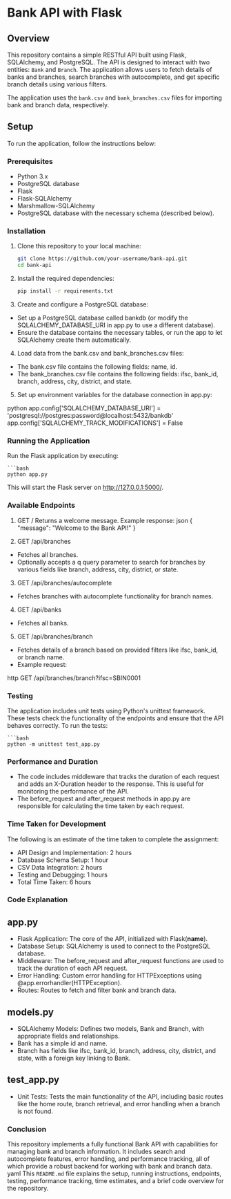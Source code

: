 # Bank API with Flask

## Overview

This repository contains a simple RESTful API built using Flask, SQLAlchemy, and PostgreSQL. The API is designed to interact with two entities: `Bank` and `Branch`. The application allows users to fetch details of banks and branches, search branches with autocomplete, and get specific branch details using various filters.

The application uses the `bank.csv` and `bank_branches.csv` files for importing bank and branch data, respectively.

## Setup

To run the application, follow the instructions below:

### Prerequisites
- Python 3.x
- PostgreSQL database
- Flask
- Flask-SQLAlchemy
- Marshmallow-SQLAlchemy
- PostgreSQL database with the necessary schema (described below).

### Installation

1. Clone this repository to your local machine:
   ```bash
   git clone https://github.com/your-username/bank-api.git
   cd bank-api

2. Install the required dependencies:
    ```bash
    pip install -r requirements.txt

3. Create and configure a PostgreSQL database:
- Set up a PostgreSQL database called bankdb (or modify the SQLALCHEMY_DATABASE_URI in app.py to use a different database).
- Ensure the database contains the necessary tables, or run the app to let SQLAlchemy create them automatically.

4. Load data from the bank.csv and bank_branches.csv files:
- The bank.csv file contains the following fields: name, id.
- The bank_branches.csv file contains the following fields: ifsc, bank_id, branch, address, city, district, and state.

5. Set up environment variables for the database connection in app.py:

python
app.config['SQLALCHEMY_DATABASE_URI'] = 'postgresql://postgres:password@localhost:5432/bankdb'
app.config['SQLALCHEMY_TRACK_MODIFICATIONS'] = False

### Running the Application
Run the Flask application by executing:


    ```bash
    python app.py

This will start the Flask server on http://127.0.0.1:5000/.

### Available Endpoints

1. GET /
Returns a welcome message.
Example response:
json
{
    "message": "Welcome to the Bank API!"
}

2. GET /api/branches
- Fetches all branches.
- Optionally accepts a q query parameter to search for branches by various fields like branch, address, city, district, or state.

3. GET /api/branches/autocomplete
- Fetches branches with autocomplete functionality for branch names.

4. GET /api/banks
- Fetches all banks.

5. GET /api/branches/branch
- Fetches details of a branch based on provided filters like ifsc, bank_id, or branch name.
- Example request:

http
GET /api/branches/branch?ifsc=SBIN0001

### Testing
The application includes unit tests using Python's unittest framework. These tests check the functionality of the endpoints and ensure that the API behaves correctly.
To run the tests:

    ```bash
    python -m unittest test_app.py

### Performance and Duration
- The code includes middleware that tracks the duration of each request and adds an X-Duration header to the response. This is useful for monitoring the performance of the API.
- The before_request and after_request methods in app.py are responsible for calculating the time taken by each request.

### Time Taken for Development
The following is an estimate of the time taken to complete the assignment:
- API Design and Implementation: 2 hours
- Database Schema Setup: 1 hour
- CSV Data Integration: 2 hours
- Testing and Debugging: 1 hours
- Total Time Taken: 6 hours

### Code Explanation
## app.py
- Flask Application: The core of the API, initialized with Flask(__name__).
- Database Setup: SQLAlchemy is used to connect to the PostgreSQL database.
- Middleware: The before_request and after_request functions are used to track the duration of each API request.
- Error Handling: Custom error handling for HTTPExceptions using @app.errorhandler(HTTPException).
- Routes: Routes to fetch and filter bank and branch data.

## models.py
- SQLAlchemy Models: Defines two models, Bank and Branch, with appropriate fields and relationships.
- Bank has a simple id and name.
- Branch has fields like ifsc, bank_id, branch, address, city, district, and state, with a foreign key linking to Bank.

## test_app.py
- Unit Tests: Tests the main functionality of the API, including basic routes like the home route, branch retrieval, and error handling when a branch is not found.

### Conclusion
This repository implements a fully functional Bank API with capabilities for managing bank and branch information. It includes search and autocomplete features, error handling, and performance tracking, all of which provide a robust backend for working with bank and branch data.
yaml
This `README.md` file explains the setup, running instructions, endpoints, testing, performance tracking, time estimates, and a brief code overview for the repository.
